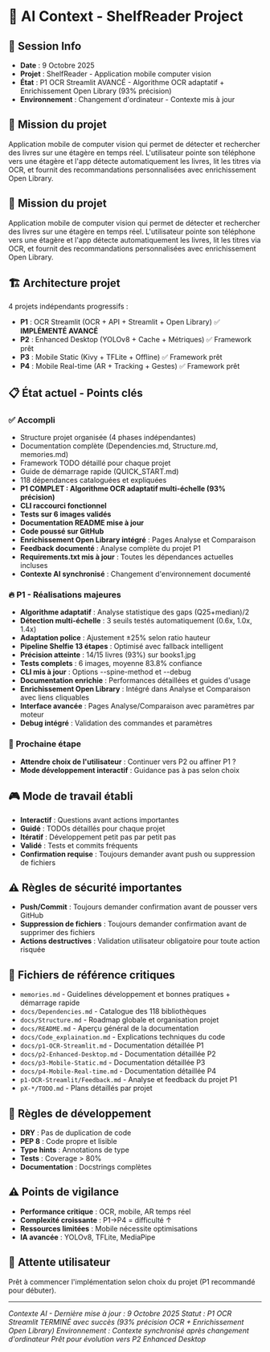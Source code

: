 # 🤖 AI Context - ShelfReader Project

## 📅 **Session Info**
- **Date** : 9 Octobre 2025
- **Projet** : ShelfReader - Application mobile computer vision
- **État** : P1 OCR Streamlit AVANCÉ - Algorithme OCR adaptatif + Enrichissement Open Library (93% précision)
- **Environnement** : Changement d'ordinateur - Contexte mis à jour

## 🎯 **Mission du projet**
Application mobile de computer vision qui permet de détecter et rechercher des livres sur une étagère en temps réel. L'utilisateur pointe son téléphone vers une étagère et l'app détecte automatiquement les livres, lit les titres via OCR, et fournit des recommandations personnalisées avec enrichissement Open Library.

## 🎯 **Mission du projet**
Application mobile de computer vision qui permet de détecter et rechercher des livres sur une étagère en temps réel. L'utilisateur pointe son téléphone vers une étagère et l'app détecte automatiquement les livres, lit les titres via OCR, et fournit des recommandations personnalisées avec enrichissement Open Library.

## 🏗️ **Architecture projet**
4 projets indépendants progressifs :
- **P1** : OCR Streamlit (OCR + API + Streamlit + Open Library) ✅ **IMPLÉMENTÉ AVANCÉ**
- **P2** : Enhanced Desktop (YOLOv8 + Cache + Métriques) ✅ Framework prêt
- **P3** : Mobile Static (Kivy + TFLite + Offline) ✅ Framework prêt
- **P4** : Mobile Real-time (AR + Tracking + Gestes) ✅ Framework prêt

## 📋 **État actuel - Points clés**

### ✅ **Accompli**
- Structure projet organisée (4 phases indépendantes)
- Documentation complète (Dependencies.md, Structure.md, memories.md)
- Framework TODO détaillé pour chaque projet
- Guide de démarrage rapide (QUICK_START.md)
- 118 dépendances cataloguées et expliquées
- **P1 COMPLET : Algorithme OCR adaptatif multi-échelle (93% précision)**
- **CLI raccourci fonctionnel**
- **Tests sur 6 images validés**
- **Documentation README mise à jour**
- **Code poussé sur GitHub**
- **Enrichissement Open Library intégré** : Pages Analyse et Comparaison
- **Feedback documenté** : Analyse complète du projet P1
- **Requirements.txt mis à jour** : Toutes les dépendances actuelles incluses
- **Contexte AI synchronisé** : Changement d'environnement documenté

### 🔥 **P1 - Réalisations majeures**
- **Algorithme adaptatif** : Analyse statistique des gaps (Q25+median)/2
- **Détection multi-échelle** : 3 seuils testés automatiquement (0.6x, 1.0x, 1.4x)
- **Adaptation police** : Ajustement ±25% selon ratio hauteur
- **Pipeline Shelfie 13 étapes** : Optimisé avec fallback intelligent
- **Précision atteinte** : 14/15 livres (93%) sur books1.jpg
- **Tests complets** : 6 images, moyenne 83.8% confiance
- **CLI mis à jour** : Options --spine-method et --debug
- **Documentation enrichie** : Performances détaillées et guides d'usage
- **Enrichissement Open Library** : Intégré dans Analyse et Comparaison avec liens cliquables
- **Interface avancée** : Pages Analyse/Comparaison avec paramètres par moteur
- **Debug intégré** : Validation des commandes et paramètres

### 🎯 **Prochaine étape**
- **Attendre choix de l'utilisateur** : Continuer vers P2 ou affiner P1 ?
- **Mode développement interactif** : Guidance pas à pas selon choix

## 🎮 **Mode de travail établi**
- **Interactif** : Questions avant actions importantes
- **Guidé** : TODOs détaillés pour chaque projet
- **Itératif** : Développement petit pas par petit pas
- **Validé** : Tests et commits fréquents
- **Confirmation requise** : Toujours demander avant push ou suppression de fichiers

## ⚠️ **Règles de sécurité importantes**
- **Push/Commit** : Toujours demander confirmation avant de pousser vers GitHub
- **Suppression de fichiers** : Toujours demander confirmation avant de supprimer des fichiers
- **Actions destructives** : Validation utilisateur obligatoire pour toute action risquée

## 📂 **Fichiers de référence critiques**
- `memories.md` - Guidelines développement et bonnes pratiques + démarrage rapide
- `docs/Dependencies.md` - Catalogue des 118 bibliothèques
- `docs/Structure.md` - Roadmap globale et organisation projet
- `docs/README.md` - Aperçu général de la documentation
- `docs/Code_explaination.md` - Explications techniques du code
- `docs/p1-OCR-Streamlit.md` - Documentation détaillée P1
- `docs/p2-Enhanced-Desktop.md` - Documentation détaillée P2
- `docs/p3-Mobile-Static.md` - Documentation détaillée P3
- `docs/p4-Mobile-Real-time.md` - Documentation détaillée P4
- `p1-OCR-Streamlit/Feedback.md` - Analyse et feedback du projet P1
- `pX-*/TODO.md` - Plans détaillés par projet

## 🔧 **Règles de développement**
- **DRY** : Pas de duplication de code
- **PEP 8** : Code propre et lisible
- **Type hints** : Annotations de type
- **Tests** : Coverage > 80%
- **Documentation** : Docstrings complètes

## ⚠️ **Points de vigilance**
- **Performance critique** : OCR, mobile, AR temps réel
- **Complexité croissante** : P1→P4 = difficulté ↑
- **Ressources limitées** : Mobile nécessite optimisations
- **IA avancée** : YOLOv8, TFLite, MediaPipe

## 🎯 **Attente utilisateur**
Prêt à commencer l'implémentation selon choix du projet (P1 recommandé pour débuter).

---
*Contexte AI - Dernière mise à jour : 9 Octobre 2025*
*Statut : P1 OCR Streamlit TERMINÉ avec succès (93% précision OCR + Enrichissement Open Library)*
*Environnement : Contexte synchronisé après changement d'ordinateur*
*Prêt pour évolution vers P2 Enhanced Desktop*